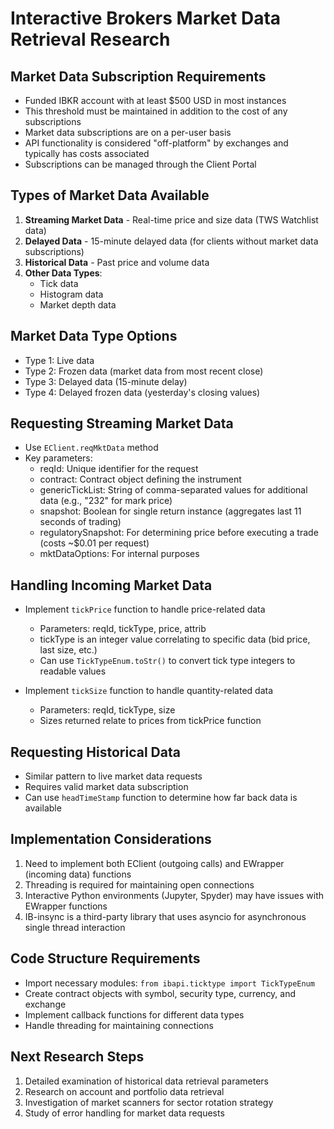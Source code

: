 # Interactive Brokers Market Data Retrieval Research

## Market Data Subscription Requirements
- Funded IBKR account with at least $500 USD in most instances
- This threshold must be maintained in addition to the cost of any subscriptions
- Market data subscriptions are on a per-user basis
- API functionality is considered "off-platform" by exchanges and typically has costs associated
- Subscriptions can be managed through the Client Portal

## Types of Market Data Available
1. **Streaming Market Data** - Real-time price and size data (TWS Watchlist data)
2. **Delayed Data** - 15-minute delayed data (for clients without market data subscriptions)
3. **Historical Data** - Past price and volume data
4. **Other Data Types**:
   - Tick data
   - Histogram data
   - Market depth data

## Market Data Type Options
- Type 1: Live data
- Type 2: Frozen data (market data from most recent close)
- Type 3: Delayed data (15-minute delay)
- Type 4: Delayed frozen data (yesterday's closing values)

## Requesting Streaming Market Data
- Use `EClient.reqMktData` method
- Key parameters:
  - reqId: Unique identifier for the request
  - contract: Contract object defining the instrument
  - genericTickList: String of comma-separated values for additional data (e.g., "232" for mark price)
  - snapshot: Boolean for single return instance (aggregates last 11 seconds of trading)
  - regulatorySnapshot: For determining price before executing a trade (costs ~$0.01 per request)
  - mktDataOptions: For internal purposes

## Handling Incoming Market Data
- Implement `tickPrice` function to handle price-related data
  - Parameters: reqId, tickType, price, attrib
  - tickType is an integer value correlating to specific data (bid price, last size, etc.)
  - Can use `TickTypeEnum.toStr()` to convert tick type integers to readable values

- Implement `tickSize` function to handle quantity-related data
  - Parameters: reqId, tickType, size
  - Sizes returned relate to prices from tickPrice function

## Requesting Historical Data
- Similar pattern to live market data requests
- Requires valid market data subscription
- Can use `headTimeStamp` function to determine how far back data is available

## Implementation Considerations
1. Need to implement both EClient (outgoing calls) and EWrapper (incoming data) functions
2. Threading is required for maintaining open connections
3. Interactive Python environments (Jupyter, Spyder) may have issues with EWrapper functions
4. IB-insync is a third-party library that uses asyncio for asynchronous single thread interaction

## Code Structure Requirements
- Import necessary modules: `from ibapi.ticktype import TickTypeEnum`
- Create contract objects with symbol, security type, currency, and exchange
- Implement callback functions for different data types
- Handle threading for maintaining connections

## Next Research Steps
1. Detailed examination of historical data retrieval parameters
2. Research on account and portfolio data retrieval
3. Investigation of market scanners for sector rotation strategy
4. Study of error handling for market data requests
